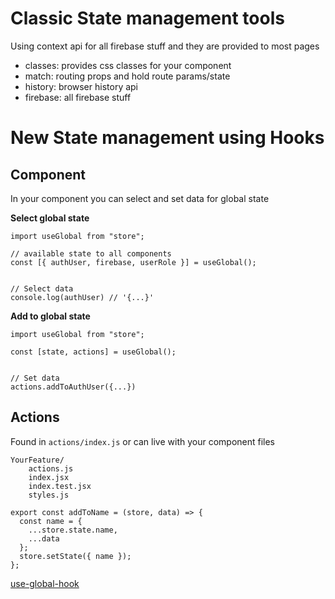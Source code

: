 # Classic State management tools

Using context api for all firebase stuff and they are provided to most pages

- classes: provides css classes for your component
- match: routing props and hold route params/state
- history: browser history api
- firebase: all firebase stuff

# New State management using Hooks

## Component

In your component you can select and set data for global state

**Select global state**

```
import useGlobal from "store";

// available state to all components
const [{ authUser, firebase, userRole }] = useGlobal();


// Select data
console.log(authUser) // '{...}'

```

**Add to global state**

```
import useGlobal from "store";

const [state, actions] = useGlobal();


// Set data
actions.addToAuthUser({...})

```

## Actions

Found in `actions/index.js` or can live with your component files

```
YourFeature/
    actions.js
    index.jsx
    index.test.jsx
    styles.js
```

```
export const addToName = (store, data) => {
  const name = {
    ...store.state.name,
    ...data
  };
  store.setState({ name });
};
```

[use-global-hook](https://www.npmjs.com/package/use-global-hook)
